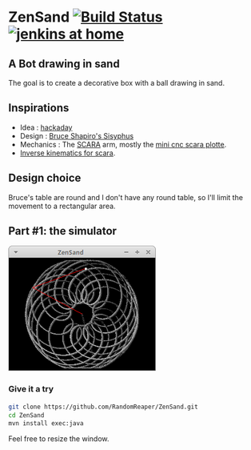 # ZenSand [![Build Status](https://travis-ci.org/RandomReaper/ZenSand.svg?branch=master)](https://travis-ci.org/RandomReaper/ZenSand)[![jenkins at home](https://build.absintheaudio.com/buildStatus/icon?job=github_pim_vhdl)](https://build.absintheaudio.com/job/github_ZenSand/)
## A Bot drawing in sand

The goal is to create a decorative box with a ball drawing in sand.

## Inspirations
* Idea : [hackaday](http://blog.hackaday.com)
* Design : [Bruce Shapiro's Sisyphus](http://www.taomc.com/sisyphus/)
* Mechanics : The [SCARA](https://en.wikipedia.org/wiki/SCARA) arm, mostly the [mini cnc scara plotte](https://youtu.be/XZkR0ZcPujw).
* [Inverse kinematics for scara](https://appliedgo.net/roboticarm/).

## Design choice
Bruce's table are round and I don't have any round table, so I'll limit the movement to a rectangular area.

## Part #1: the simulator
![Simulator](doc/img/sim.png)

### Give it a try
```bash
git clone https://github.com/RandomReaper/ZenSand.git
cd ZenSand
mvn install exec:java
```
Feel free to resize the window.

